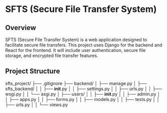 # SFTS (Secure File Transfer System)

## Overview

SFTS (Secure File Transfer System) is a web application designed to facilitate secure file transfers. This project uses Django for the backend and React for the frontend. It will include user authentication, secure file storage, and encrypted file transfer features.

## Project Structure
sfts\_project/
├── .gitignore
├── backend/
│   ├── manage.py
│   ├── sfts\_backend/
│   │   ├── __init__.py
│   │   ├── settings.py
│   │   ├── urls.py
│   │   ├── wsgi.py
│   │   └── asgi.py
│   ├── users/
│   │   ├── __init__.py
│   │   ├── admin.py
│   │   ├── apps.py
│   │   ├── forms.py
│   │   ├── models.py
│   │   ├── tests.py
│   │   ├── urls.py
│   │   └── views.py


